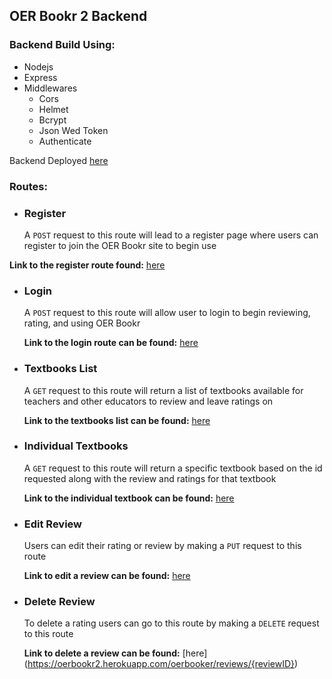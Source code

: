 ## OER Bookr 2 Backend 

### Backend Build Using: 

- Nodejs
- Express
- Middlewares 
  - Cors
  - Helmet
  - Bcrypt 
  - Json Wed Token 
  - Authenticate 

Backend Deployed [here](https://oerbookr2.herokuapp.com/)

### Routes: 

  - ### Register
    A `POST` request to this route will lead to a register page where users can register to join the OER Bookr site to begin use

   **Link to the register route found:** [here](https://oerbookr2.herokuapp.com/oerbooker/register)

  - ### Login
    A `POST` request to this route will allow user to login to begin reviewing, rating, and using OER Bookr

    **Link to the login route can be found:** [here](https://oerbookr2.herokuapp.com/oerbooker/login)

  - ### Textbooks List
    A `GET` request to this route will return a list of textbooks available for teachers and other educators to review and leave ratings on 

    **Link to the textbooks list can be found:** [here](https://oerbookr2.herokuapp.com/oerbooker/textbooks)

  - ### Individual Textbooks
    A `GET` request to this route will return a specific textbook based on the id requested along with the  review and ratings for that textbook

    **Link to the individual textbook can be found:** [here](https://oerbookr2.herokuapp.com/oerbooker/textbooks/{textbookId})

  - ### Edit Review 
    Users can edit their rating or review by making a `PUT` request to this route 

    **Link to edit a review can be found:** [here](https://oerbookr2.herokuapp.com/oerbooker/reviews/{reviewID})

  - ### Delete Review
    To delete a rating users can go to this route by making a `DELETE` request to this route 

    **Link to delete a review can be found:** [here] (https://oerbookr2.herokuapp.com/oerbooker/reviews/{reviewID})
